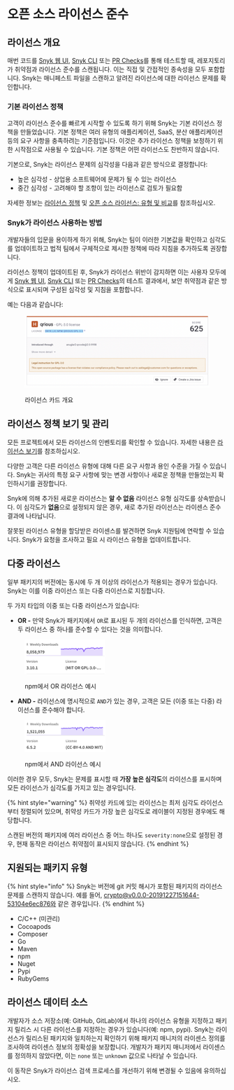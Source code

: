 # 오픈 소스 라이선스 준수

## 라이선스 개요

매번 코드를 [Snyk 웹 UI](../../../getting-started/snyk-web-ui.md), [Snyk CLI](../../../snyk-cli/) 또는 [PR Checks](../../pull-requests/pull-request-checks/)를 통해 테스트할 때, 레포지토리가 취약점과 라이선스 준수를 스캔됩니다. 이는 직접 및 간접적인 종속성을 모두 포함합니다. Snyk는 매니페스트 파일을 스캔하고 알려진 라이선스에 대한 라이선스 문제를 확인합니다.

### 기본 라이선스 정책

고객이 라이선스 준수를 빠르게 시작할 수 있도록 하기 위해 Snyk는 기본 라이선스 정책을 만들었습니다. 기본 정책은 여러 유형의 애플리케이션, SaaS, 분산 애플리케이션 등의 요구 사항을 충족하려는 기준점입니다. 이것은 추가 라이선스 정책을 보정하기 위한 시작점으로 사용될 수 있습니다. 기본 정책은 어떤 라이선스도 찬반하지 않습니다.

기본으로, Snyk는 라이선스 문제의 심각성을 다음과 같은 방식으로 결정합니다:

- 높은 심각성 - 상업용 소프트웨어에 문제가 될 수 있는 라이선스
- 중간 심각성 - 고려해야 할 조항이 있는 라이선스로 검토가 필요함

자세한 정보는 [라이선스 정책](../../../manage-risk/policies/license-policies/) 및 [오픈 소스 라이선스: 유형 및 비교](https://snyk.io/learn/open-source-licenses/)를 참조하십시오.

### Snyk가 라이선스 사용하는 방법

개발자들의 입문을 용이하게 하기 위해, Snyk는 팀이 이러한 기본값을 확인하고 심각도를 업데이트하고 법적 팀에서 구체적으로 제시한 정책에 따라 지침을 추가하도록 권장합니다.

라이선스 정책이 업데이트된 후, Snyk가 라이선스 위반이 감지하면 이는 사용자 모두에게 [Snyk 웹 UI](../../../getting-started/snyk-web-ui.md), [Snyk CLI](../../../snyk-cli/) 또는 [PR Checks](../../pull-requests/pull-request-checks/)의 테스트 결과에서, 보안 취약점과 같은 방식으로 표시되며 구성된 심각성 및 지침을 포함합니다.

예는 다음과 같습니다:

<div align="left"><figure><img src="../../../.gitbook/assets/image5 (2).png" alt=""><figcaption><p>라이선스 카드 개요</p></figcaption></figure></div>

## 라이선스 정책 보기 및 관리

모든 프로젝트에서 모든 라이선스의 인벤토리를 확인할 수 있습니다. 자세한 내용은 [라이선스 보기](../../../manage-risk/reporting/dependencies-and-licenses/view-licenses.md)를 참조하십시오.

다양한 고객은 다른 라이선스 유형에 대해 다른 요구 사항과 용인 수준을 가질 수 있습니다. Snyk는 귀사의 특정 요구 사항에 맞는 변경 사항이나 새로운 정책을 만들었는지 확인하시기를 권장합니다.

Snyk에 의해 추가된 새로운 라이선스는 **알 수 없음** 라이선스 유형 심각도를 상속받습니다. 이 심각도가 **없음**으로 설정되지 않은 경우, 새로 추가된 라이선스는 라이센스 준수 결과에 나타납니다.

잘못된 라이선스 유형을 할당받은 라이센스를 발견하면 Snyk 지원팀에 연락할 수 있습니다. Snyk가 요청을 조사하고 필요 시 라이선스 유형을 업데이트합니다.

## 다중 라이선스

일부 패키지의 버전에는 동시에 두 개 이상의 라이선스가 적용되는 경우가 있습니다. Snyk는 이를 이중 라이선스 또는 다중 라이선스로 지칭합니다.

두 가지 타입의 이중 또는 다중 라이선스가 있습니다:

- **OR -** 만약 Snyk가 패키지에서 `OR`로 표시된 두 개의 라이선스를 인식하면, 고객은 두 라이선스 중 하나를 준수할 수 있다는 것을 의미합니다.

<figure><img src="../../../.gitbook/assets/image (475).png" alt="" width="184"><figcaption><p>npm에서 OR 라이선스 예시</p></figcaption></figure>

- **AND -** 라이선스에 명시적으로 `AND`가 있는 경우, 고객은 모든 (이중 또는 다중) 라이선스를 준수해야 합니다.

<figure><img src="../../../.gitbook/assets/image (4) (1).png" alt="" width="185"><figcaption><p>npm에서 AND 라이선스 예시</p></figcaption></figure>

이러한 경우 모두, Snyk는 문제를 표시할 때 **가장 높은 심각도**의 라이선스를 표시하며 모든 라이선스가 심각도를 가지고 있는 경우입니다.&#x20;

{% hint style="warning" %}
취약성 카드에 있는 라이선스는 최저 심각도 라이선스부터 정렬되어 있으며, 취약성 카드가 가장 높은 심각도로 레이블이 지정된 경우에도 해당합니다.&#x20;

스캔된 버전의 패키지에 여러 라이선스 중 어느 하나도 `severity:none`으로 설정된 경우, 현재 동작은 라이선스 취약점이 표시되지 않습니다.&#x20;
{% endhint %}

## **지원되는 패키지 유형**

{% hint style="info" %}
Snyk는 버전에 git 커밋 해시가 포함된 패키지의 라이선스 문제를 스캔하지 않습니다. 예를 들어, crypto@v0.0.0-20191227151644-53104e6ec876와 같은 경우입니다.
{% endhint %}

- C/C++ (미관리)
- Cocoapods
- Composer
- Go
- Maven
- npm
- Nuget
- Pypi
- RubyGems

## 라이선스 데이터 소스

개발자가 소스 저장소(예: GitHub, GitLab)에서 하나의 라이선스 유형을 지정하고 패키지 릴리스 시 다른 라이선스를 지정하는 경우가 있습니다(예: npm, pypi). Snyk는 라이선스가 릴리스된 패키지와 일치하는지 확인하기 위해 패키지 매니저의 라이센스 정의를 조사하여 라이센스 정보의 정확성을 보장합니다. 개발자가 패키지 매니저에서 라이센스를 정의하지 않았다면, 이는 `none` 또는 `unknown` 값으로 나타날 수 있습니다.

이 동작은 Snyk가 라이선스 검색 프로세스를 개선하기 위해 변경될 수 있음에 유의하십시오.